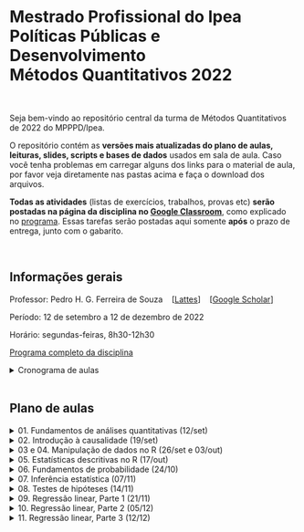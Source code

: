 # Mestrado Profissional do Ipea <br> Políticas Públicas e Desenvolvimento <br> Métodos Quantitativos 2022

<br> 

Seja bem-vindo ao repositório central da turma de Métodos Quantitativos de 2022 do MPPPD/Ipea. 

O repositório contém as **versões mais atualizadas do plano de aulas, leituras, slides, scripts e bases de dados** usados em sala de aula. Caso você tenha problemas em carregar alguns dos links para o material de aula, por favor veja diretamente nas pastas acima e faça o download dos arquivos.

**Todas as atividades** (listas de exercícios, trabalhos, provas etc) **serão postadas na página da disciplina no [Google Classroom](http://classroom.google.com)**, como explicado no [programa](programa-completo.pdf). Essas tarefas serão postadas aqui somente **após** o prazo de entrega, junto com o gabarito.


<br>

## Informações gerais

Professor: Pedro H. G. Ferreira de Souza  &nbsp;&nbsp;  [[Lattes](http://lattes.cnpq.br/6550053913880063)] &nbsp;&nbsp; [[Google Scholar](https://scholar.google.com.br/citations?user=OO5-iGcAAAAJ&hl=pt-BR)]

Período: 12 de setembro a 12 de dezembro de 2022

Horário: segundas-feiras, 8h30-12h30

[Programa completo da disciplina](programa-completo.pdf)

<details><summary>Cronograma de aulas</summary>

---
 
| Aula | Data  | Tópico                                               | Aula prática? | Entrega de atividade? |
|------|-------|------------------------------------------------------|---------------|-----------------------|
| 1    | 12/09 | [Fundamentos de análises quantitativas](01-fundamentos/) | Não           | Não               |
| 2    | 19/09 | [Introdução à causalidade](02-causalidade/)              | Não           | Sim               |
| 3    | 26/09 | [Manipulação de dados no R, parte 1](03-04-introducao-R/)   | Sim        | Sim               |
| 4    | 03/10 | [Manipulação de dados no R, parte 2](03-04-introducao-R/)   | Sim        | Não               |
| -    | 10/10 | **AULA CANCELADA**                                   | -                 | Não               |
| 5    | 17/10 | [Estatísticas descritivas no R](05-estatistica-descritiva/) | Sim        | Não               |
| 6    | 24/10 | [Fundamentos de probabilidade](06-probabilidade/)    | Sim           | Sim                   |
| -    | 31/10 | **NÃO HAVERÁ AULA**                                  | -             | Não                   |
| 7    | 07/11 | [Inferência estatística](07-inferencia/)             | Sim           | Sim                   |
| 8    | 14/11 | [Testes de hipóteses](08-testes-hipoteses/)          | Sim           | Não                   |
| 9    | 21/11 | [Regressão linear, parte 1](09-regressao-pt1/)       | Sim           | Sim                   |
| -    | 28/11 | **NÃO HAVERÁ AULA**                                  | -             | Não                   |
| 10   | 05/12 | [Regressão linear, parte 2](10-regressao-pt2/)        | Sim           | Sim                   |
| 11   | 12/12 | [Regressão linear, parte 3](11-regressao-pt3/)       | Sim           | Sim                   |
| -    | 16/12 | **PRAZO PARA ENTREGA DO TRABALHO FINAL**             | -             | Sim                   |
 
---
  
</details>




<br>

## Plano de aulas

<details><summary>01. Fundamentos de análises quantitativas (12/set) </summary>

---
 
Leitura obrigatória

&nbsp;&nbsp;&nbsp;&nbsp;&nbsp; [Babbie 2021, cap. 4](01-fundamentos/leituras/babbie-2021-cap4.pdf)

Leituras optativas

&nbsp;&nbsp;&nbsp;&nbsp;&nbsp; [Babbie 2021, cap. 1](01-fundamentos/leituras/babbie-2021-cap1.pdf)
 
&nbsp;&nbsp;&nbsp;&nbsp;&nbsp; [Kellstedt e Whitten 2018, p. 1-42](01-fundamentos/leituras/kellstedt-whitten-2018-p1a42.pdf)

&nbsp;&nbsp;&nbsp;&nbsp;&nbsp; [King, Keohane e Verba 1994, cap. 1](01-fundamentos/leituras/king-keohane-verba-1994-cap1.pdf)

&nbsp;&nbsp;&nbsp;&nbsp;&nbsp; [Ragin e Amoroso 2011, caps. 1 e 2](01-fundamentos/leituras/ragin-amoroso-2011-cap1e2.pdf)
 
Slides
 
&nbsp;&nbsp;&nbsp;&nbsp;&nbsp; [pdf para download](01-fundamentos/slides/MQ_2022_Aula_01.pdf)

Atividade \#1

&nbsp;&nbsp;&nbsp;&nbsp;&nbsp; [Perguntas](01-fundamentos/atividade/atividade01.pdf)

&nbsp;&nbsp;&nbsp;&nbsp;&nbsp; [Gabarito](01-fundamentos/atividade/atividade01-gabarito.pdf)

---
  
</details>

<details><summary>02. Introdução à causalidade (19/set) </summary>

---
 
Leituras obrigatórias

&nbsp;&nbsp;&nbsp;&nbsp;&nbsp; [Cunningham 2021, cap. 4](02-causalidade/leituras/cunningham-2021-cap4.pdf) 
 
&nbsp;&nbsp;&nbsp;&nbsp;&nbsp; [Kellstedt e Whitten 2018, cap. 3](02-causalidade/leituras/kellstedt-whitten-2018-cap3.pdf)

&nbsp;&nbsp;&nbsp;&nbsp;&nbsp; [Kellstedt e Whitten 2018, cap. 4](02-causalidade/leituras/kellstedt-whitten-2018-cap4.pdf)

Leitura optativa

&nbsp;&nbsp;&nbsp;&nbsp;&nbsp; [Dowd e Town 2002](02-causalidade/leituras/dowd-town-2002.pdf)

Slides
 
&nbsp;&nbsp;&nbsp;&nbsp;&nbsp; [pdf para download](02-causalidade/slides/MQ_2022_Aula_02.pdf)

Atividade \#2

&nbsp;&nbsp;&nbsp;&nbsp;&nbsp; [Perguntas](02-causalidade/atividade/atividade02.pdf)

&nbsp;&nbsp;&nbsp;&nbsp;&nbsp; [Gabarito](02-causalidade/atividade/atividade02-gabarito.pdf)
 
---
  
</details>

<details><summary>03 e 04. Manipulação de dados no R (26/set e 03/out) </summary>

---
 
Leituras obrigatórias

&nbsp;&nbsp;&nbsp;&nbsp;&nbsp; Curso-R, *Ciência de Dados em R*, capítulos 1 a 6 

&nbsp;&nbsp;&nbsp;&nbsp;&nbsp; [[versão web](https://livro.curso-r.com/index.html)] &nbsp;&nbsp; [[pdf completo](https://livro.curso-r.com/livro-curso-r.pdf)] &nbsp;&nbsp; [[pdf para aula](03-introducao-R/leituras/curso-r-livro-cap1a6.pdf)] 


&nbsp;&nbsp;&nbsp;&nbsp;&nbsp; IBPAD, *Ciência de Dados em R - Introdução*, capítulos 1 a 5 

&nbsp;&nbsp;&nbsp;&nbsp;&nbsp; [[versão web](https://cdr.ibpad.com.br/index.html)] &nbsp;&nbsp; [[pdf completo](https://cdr.ibpad.com.br/cdr-intro.pdf)] &nbsp;&nbsp; [[pdf para aula](03-introducao-R/leituras/ibpad-livro-cap1a6.pdf)] 
 
Leituras optativas

&nbsp;&nbsp;&nbsp;&nbsp;&nbsp; Roger Peng, *R Programming for Data Science*, capítulos 3 a 6 

&nbsp;&nbsp;&nbsp;&nbsp;&nbsp; [[versão web](https://bookdown.org/rdpeng/rprogdatascience/)] &nbsp;&nbsp; [[pdf completo](https://leanpub.com/rprogramming)] &nbsp;&nbsp; [[pdf para aula](03-introducao-R/leituras/roger-peng-cap3a6.pdf)] 

&nbsp;&nbsp;&nbsp;&nbsp;&nbsp; Rafael Irizarry, *Introduction to Data Science*, capítulos 1 a 6  

&nbsp;&nbsp;&nbsp;&nbsp;&nbsp; [[versão web](https://rafalab.github.io/dsbook/)] &nbsp;&nbsp; [[pdf completo](https://leanpub.com/datasciencebook)] &nbsp;&nbsp; [[pdf para aula](03-introducao-R/leituras/rafael-irizarry-cap1a5.pdf)] 
 
Slides
 
&nbsp;&nbsp;&nbsp;&nbsp;&nbsp; [pdf para download](03-04-introducao-R/slides/MQ_2022_Aula_03_04.pdf)
 
Material de apoio (scripts, dados e afins)
 
&nbsp;&nbsp;&nbsp;&nbsp;&nbsp; [zip para download](03-04-introducao-R/material-apoio.zip)
 
Atividade \#3
 
&nbsp;&nbsp;&nbsp;&nbsp;&nbsp; [Perguntas](03-04-introducao-R/atividade/atividade03.r)

&nbsp;&nbsp;&nbsp;&nbsp;&nbsp; Gabarito em [script de R](03-04-introducao-R/atividade/atividade03-respostas.r) e em [PDF](03-04-introducao-R/atividade/atividade03-respostas.pdf)

---
 
</details>


<details><summary>05. Estatísticas descritivas no R (17/out) </summary>

---
 
Leituras obrigatórias

&nbsp;&nbsp;&nbsp;&nbsp;&nbsp; [Agresti 2018 cap. 3](/05-estatistica-descritiva/leituras/agresti-2018-cap3.pdf)

&nbsp;&nbsp;&nbsp;&nbsp;&nbsp; [Bussab e Morettin 2010 caps. 3 e 4](/05-estatistica-descritiva/leituras/bussab-morettin-2010-cap3e4.pdf)
 
Leituras optativas

&nbsp;&nbsp;&nbsp;&nbsp;&nbsp; [Huntington-Klein 2022 caps. 3 e 4](/05-estatistica-descritiva/leituras/huntington-klein-2022-cap3e4.pdf)

&nbsp;&nbsp;&nbsp;&nbsp;&nbsp; [Kellstedt e Whitten 2018 cap. 6](/05-estatistica-descritiva/leituras/kellstedt-whitten-2018-cap6.pdf)
 
Slides
 
&nbsp;&nbsp;&nbsp;&nbsp;&nbsp; [pdf para download](05-estatistica-descritiva/slides/MQ_2022_Aula_05.pdf)
 
Material de apoio (scripts, dados e afins)
 
&nbsp;&nbsp;&nbsp;&nbsp;&nbsp; [zip para download](05-estatistica-descritiva/material-apoio.zip)
 
Atividade \#4
 
&nbsp;&nbsp;&nbsp;&nbsp;&nbsp; [Perguntas](05-estatistica-descritiva/atividade/atividade04.r)

&nbsp;&nbsp;&nbsp;&nbsp;&nbsp; Gabarito em [script de R](05-estatistica-descritiva/atividade/atividade04-respostas.r) e em [PDF](05-estatistica-descritiva/atividade/atividade04-respostas.pdf)

---
 
  
</details>


<details><summary>06. Fundamentos de probabilidade (24/10) </summary>

--- 

Leituras obrigatórias 

&nbsp;&nbsp;&nbsp;&nbsp;&nbsp; [Agresti 2018 caps. 2 e 4](06-probabilidade/leituras/agresti-2018-cap2e4.pdf)

Leituras optativas

&nbsp;&nbsp;&nbsp;&nbsp;&nbsp; [Bussab e Morettin 2010 caps. 5 a 8](06-probabilidade/leituras/bussab-morettin-2010-cap5a8.pdf)

&nbsp;&nbsp;&nbsp;&nbsp;&nbsp; [Kellstedt e Whitten 2018 cap. 7](06-probabilidade/leituras/kellstedt-whitten-2018-cap7.pdf)

Slides
 
&nbsp;&nbsp;&nbsp;&nbsp;&nbsp; [pdf para download](06-probabilidade/slides/MQ_2002_Aula_06.pdf)

---

</details>


<details><summary>07. Inferência estatística (07/11) </summary>

--- 

Leituras obrigatórias 

&nbsp;&nbsp;&nbsp;&nbsp;&nbsp; [Agresti 2018 caps. 5](07-inferencia/leituras/agresti-2018-cap5.pdf)

Leituras optativas

&nbsp;&nbsp;&nbsp;&nbsp;&nbsp; [Bussab e Morettin 2010 caps. 10 e 11](07-inferencia/leituras/bussab-morettin-2010-cap10e11.pdf)

Slides
 
&nbsp;&nbsp;&nbsp;&nbsp;&nbsp; [pdf para download](07-inferencia/slides/MQ_2002_Aula_07.pdf)

---

</details>



<details><summary>08. Testes de hipóteses (14/11) </summary>

--- 

Leituras obrigatórias 

&nbsp;&nbsp;&nbsp;&nbsp;&nbsp; [Agresti 2018 caps. 6](08-testes-hipoteses/leituras/agresti-2018-cap6.pdf)

Leituras optativas

&nbsp;&nbsp;&nbsp;&nbsp;&nbsp; [Bussab e Morettin 2010 caps. 12 e 13](08-testes-hipoteses/leituras/bussab-morettin-2010-cap12e13.pdf)

Slides
 
&nbsp;&nbsp;&nbsp;&nbsp;&nbsp; [pdf para download](08-testes-hipoteses/slides/MQ_2022_Aula_08.pdf)

---

</details>

<details><summary>09. Regressão linear, Parte 1 (21/11) </summary>

--- 

Leituras obrigatórias 

&nbsp;&nbsp;&nbsp;&nbsp;&nbsp; [Agresti 2018, cap. 9 a 10](09-regressao-pt1/leituras/agresti-2018-cap9e10.pdf)

Leituras optativas

&nbsp;&nbsp;&nbsp;&nbsp;&nbsp; [Bussab e Morettin 2010, cap. 16](09-regressao-pt1/leituras/bussab-morettin-2010-cap16.pdf)

&nbsp;&nbsp;&nbsp;&nbsp;&nbsp; [Huntington-Klein 2022, cap. 13](09-regressao-pt1/leituras/Huntington-Klein-2022-cap13.pdf)

Slides
 
&nbsp;&nbsp;&nbsp;&nbsp;&nbsp; [pdf para download](09-regressao-pt1/slides/MQ_2022_Aula_09.pdf)

---

</details>

<details><summary>10. Regressão linear, Parte 2 (05/12) </summary>

--- 

Leituras obrigatórias 

&nbsp;&nbsp;&nbsp;&nbsp;&nbsp; [Agresti 2018, cap. 11 a 13](10-regressao-pt2/leituras/agresti-2018-cap11a13.pdf)


Leituras optativas

&nbsp;&nbsp;&nbsp;&nbsp;&nbsp; [Agresti 2018, cap. 14](10-regressao-pt2/leituras/agresti-2018-cap14.pdf)

&nbsp;&nbsp;&nbsp;&nbsp;&nbsp; [Bussab e Morettin 2010 cap. 16](10-regressao-pt2/leituras/bussab-morettin-2010-cap16.pdf)

&nbsp;&nbsp;&nbsp;&nbsp;&nbsp; [Huntington-Klein 2022, cap. 13](10-regressao-pt2/leituras/huntington-klein-2022-cap13.pdf)


Slides
 
&nbsp;&nbsp;&nbsp;&nbsp;&nbsp; [pdf para download](10-regressao-pt2/slides/MQ_2022_Aula_10.pdf)

---

</details>

<details><summary>11. Regressão linear, Parte 3 (12/12) </summary>

--- 

Leituras obrigatórias 

&nbsp;&nbsp;&nbsp;&nbsp;&nbsp; [Agresti 2018, cap. 9 a 10](11-regressao-pt3/leituras/agresti-2018-cap9e10.pdf)

&nbsp;&nbsp;&nbsp;&nbsp;&nbsp; [Agresti 2018, cap. 11 a 13](11-regressao-pt3/leituras/agresti-2018-cap11a13.pdf)

Leituras optativas

&nbsp;&nbsp;&nbsp;&nbsp;&nbsp; [Agresti 2018, cap. 14](11-regressao-pt3/leituras/agresti-2018-cap14.pdf)

&nbsp;&nbsp;&nbsp;&nbsp;&nbsp; [Bussab e Morettin 2010, cap. 16](11-regressao-pt3/leituras/bussab-morettin-2010-cap16.pdf)

&nbsp;&nbsp;&nbsp;&nbsp;&nbsp; [Huntington-Klein 2022, cap. 13](11-regressao-pt3/leituras/Huntington-Klein-2022-cap13.pdf)

Slides
 
 
&nbsp;&nbsp;&nbsp;&nbsp;&nbsp; [pdf para download](11-regressao-pt3/slides/MQ_2022_Aula_11.pdf)


---

</details>
